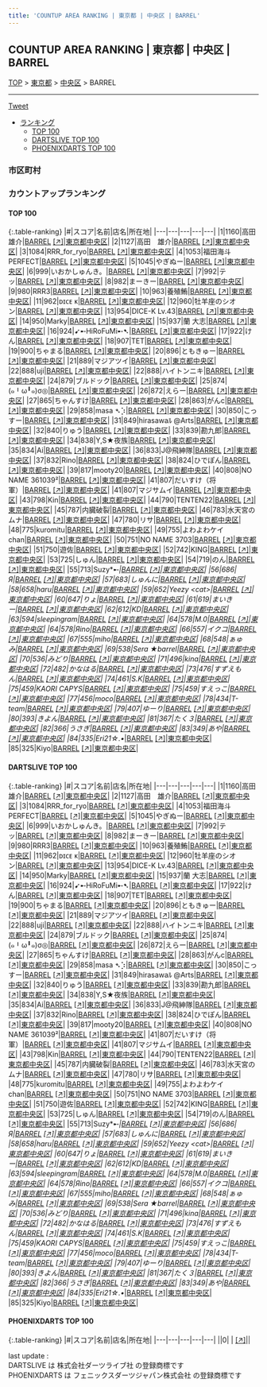 ```yaml
---
title: 'COUNTUP AREA RANKING | 東京都 | 中央区 | BARREL'
---
```

## COUNTUP AREA RANKING | 東京都 | 中央区 | BARREL

[TOP](/darts/rank/) > [東京都](/darts/rank/東京都/) > [中央区](/darts/rank/東京都/中央区/) > BARREL

___

<a href="https://twitter.com/share?ref_src=twsrc%5Etfw" data-text="COUNTUP AREA RANKING | 東京都中央区BARREL" class="twitter-share-button" data-hashtags="DARTSLIVE,PHOENIXDARTS,darts,ダーツ" data-show-count="false">Tweet</a>

* [ランキング](#カウントアップランキング)
    * [TOP 100](#top-100)
    * [DARTSLIVE TOP 100](#dartslive-top-100)
    * [PHOENIXDARTS TOP 100](#phoenixdarts-top-100)

### 市区町村

<ul>

</ul>

### カウントアップランキング

#### TOP 100



{:.table-ranking}
|#|スコア|名前|店名|所在地|
|---|---|---|---|---|
|1|1160|<span class="rank-name-dl">高田 雄介</span>|<a href="/darts/rank/shops/43c4348ed95f84d40d9b047a20a7ba1e.html">BARREL</a> <a href="https://search.dartslive.com/jp/shop/43c4348ed95f84d40d9b047a20a7ba1e">[↗]</a>|<a href="/darts/rank/東京都/中央区">東京都中央区</a>|
|2|1127|<span class="rank-name-dl">高田　雄介</span>|<a href="/darts/rank/shops/43c4348ed95f84d40d9b047a20a7ba1e.html">BARREL</a> <a href="https://search.dartslive.com/jp/shop/43c4348ed95f84d40d9b047a20a7ba1e">[↗]</a>|<a href="/darts/rank/東京都/中央区">東京都中央区</a>|
|3|1084|<span class="rank-name-dl">RRR_for_ryo</span>|<a href="/darts/rank/shops/43c4348ed95f84d40d9b047a20a7ba1e.html">BARREL</a> <a href="https://search.dartslive.com/jp/shop/43c4348ed95f84d40d9b047a20a7ba1e">[↗]</a>|<a href="/darts/rank/東京都/中央区">東京都中央区</a>|
|4|1053|<span class="rank-name-dl">福田海斗PERFECT</span>|<a href="/darts/rank/shops/43c4348ed95f84d40d9b047a20a7ba1e.html">BARREL</a> <a href="https://search.dartslive.com/jp/shop/43c4348ed95f84d40d9b047a20a7ba1e">[↗]</a>|<a href="/darts/rank/東京都/中央区">東京都中央区</a>|
|5|1045|<span class="rank-name-dl">やぎぬー</span>|<a href="/darts/rank/shops/43c4348ed95f84d40d9b047a20a7ba1e.html">BARREL</a> <a href="https://search.dartslive.com/jp/shop/43c4348ed95f84d40d9b047a20a7ba1e">[↗]</a>|<a href="/darts/rank/東京都/中央区">東京都中央区</a>|
|6|999|<span class="rank-name-dl">いおかしゅんき。</span>|<a href="/darts/rank/shops/43c4348ed95f84d40d9b047a20a7ba1e.html">BARREL</a> <a href="https://search.dartslive.com/jp/shop/43c4348ed95f84d40d9b047a20a7ba1e">[↗]</a>|<a href="/darts/rank/東京都/中央区">東京都中央区</a>|
|7|992|<span class="rank-name-dl">テッ</span>|<a href="/darts/rank/shops/43c4348ed95f84d40d9b047a20a7ba1e.html">BARREL</a> <a href="https://search.dartslive.com/jp/shop/43c4348ed95f84d40d9b047a20a7ba1e">[↗]</a>|<a href="/darts/rank/東京都/中央区">東京都中央区</a>|
|8|982|<span class="rank-name-dl">まーきー</span>|<a href="/darts/rank/shops/43c4348ed95f84d40d9b047a20a7ba1e.html">BARREL</a> <a href="https://search.dartslive.com/jp/shop/43c4348ed95f84d40d9b047a20a7ba1e">[↗]</a>|<a href="/darts/rank/東京都/中央区">東京都中央区</a>|
|9|980|<span class="rank-name-dl">RRR3</span>|<a href="/darts/rank/shops/43c4348ed95f84d40d9b047a20a7ba1e.html">BARREL</a> <a href="https://search.dartslive.com/jp/shop/43c4348ed95f84d40d9b047a20a7ba1e">[↗]</a>|<a href="/darts/rank/東京都/中央区">東京都中央区</a>|
|10|963|<span class="rank-name-dl">養殖鮪</span>|<a href="/darts/rank/shops/43c4348ed95f84d40d9b047a20a7ba1e.html">BARREL</a> <a href="https://search.dartslive.com/jp/shop/43c4348ed95f84d40d9b047a20a7ba1e">[↗]</a>|<a href="/darts/rank/東京都/中央区">東京都中央区</a>|
|11|962|<span class="rank-name-dl">ᴅɪᴄᴇ ᴋ</span>|<a href="/darts/rank/shops/43c4348ed95f84d40d9b047a20a7ba1e.html">BARREL</a> <a href="https://search.dartslive.com/jp/shop/43c4348ed95f84d40d9b047a20a7ba1e">[↗]</a>|<a href="/darts/rank/東京都/中央区">東京都中央区</a>|
|12|960|<span class="rank-name-dl">牡羊座のシオン</span>|<a href="/darts/rank/shops/43c4348ed95f84d40d9b047a20a7ba1e.html">BARREL</a> <a href="https://search.dartslive.com/jp/shop/43c4348ed95f84d40d9b047a20a7ba1e">[↗]</a>|<a href="/darts/rank/東京都/中央区">東京都中央区</a>|
|13|954|<span class="rank-name-dl">DICE-K Lv.43</span>|<a href="/darts/rank/shops/43c4348ed95f84d40d9b047a20a7ba1e.html">BARREL</a> <a href="https://search.dartslive.com/jp/shop/43c4348ed95f84d40d9b047a20a7ba1e">[↗]</a>|<a href="/darts/rank/東京都/中央区">東京都中央区</a>|
|14|950|<span class="rank-name-dl">Marky</span>|<a href="/darts/rank/shops/43c4348ed95f84d40d9b047a20a7ba1e.html">BARREL</a> <a href="https://search.dartslive.com/jp/shop/43c4348ed95f84d40d9b047a20a7ba1e">[↗]</a>|<a href="/darts/rank/東京都/中央区">東京都中央区</a>|
|15|937|<span class="rank-name-dl">蘭 大志</span>|<a href="/darts/rank/shops/43c4348ed95f84d40d9b047a20a7ba1e.html">BARREL</a> <a href="https://search.dartslive.com/jp/shop/43c4348ed95f84d40d9b047a20a7ba1e">[↗]</a>|<a href="/darts/rank/東京都/中央区">東京都中央区</a>|
|16|924|<span class="rank-name-dl">➹➸HiRoFuMi➸➷</span>|<a href="/darts/rank/shops/43c4348ed95f84d40d9b047a20a7ba1e.html">BARREL</a> <a href="https://search.dartslive.com/jp/shop/43c4348ed95f84d40d9b047a20a7ba1e">[↗]</a>|<a href="/darts/rank/東京都/中央区">東京都中央区</a>|
|17|922|<span class="rank-name-dl">けん</span>|<a href="/darts/rank/shops/43c4348ed95f84d40d9b047a20a7ba1e.html">BARREL</a> <a href="https://search.dartslive.com/jp/shop/43c4348ed95f84d40d9b047a20a7ba1e">[↗]</a>|<a href="/darts/rank/東京都/中央区">東京都中央区</a>|
|18|907|<span class="rank-name-dl">TET</span>|<a href="/darts/rank/shops/43c4348ed95f84d40d9b047a20a7ba1e.html">BARREL</a> <a href="https://search.dartslive.com/jp/shop/43c4348ed95f84d40d9b047a20a7ba1e">[↗]</a>|<a href="/darts/rank/東京都/中央区">東京都中央区</a>|
|19|900|<span class="rank-name-dl">ちゃまる</span>|<a href="/darts/rank/shops/43c4348ed95f84d40d9b047a20a7ba1e.html">BARREL</a> <a href="https://search.dartslive.com/jp/shop/43c4348ed95f84d40d9b047a20a7ba1e">[↗]</a>|<a href="/darts/rank/東京都/中央区">東京都中央区</a>|
|20|896|<span class="rank-name-dl">ともきゅー</span>|<a href="/darts/rank/shops/43c4348ed95f84d40d9b047a20a7ba1e.html">BARREL</a> <a href="https://search.dartslive.com/jp/shop/43c4348ed95f84d40d9b047a20a7ba1e">[↗]</a>|<a href="/darts/rank/東京都/中央区">東京都中央区</a>|
|21|889|<span class="rank-name-dl">マジアツイ</span>|<a href="/darts/rank/shops/43c4348ed95f84d40d9b047a20a7ba1e.html">BARREL</a> <a href="https://search.dartslive.com/jp/shop/43c4348ed95f84d40d9b047a20a7ba1e">[↗]</a>|<a href="/darts/rank/東京都/中央区">東京都中央区</a>|
|22|888|<span class="rank-name-dl">uji</span>|<a href="/darts/rank/shops/43c4348ed95f84d40d9b047a20a7ba1e.html">BARREL</a> <a href="https://search.dartslive.com/jp/shop/43c4348ed95f84d40d9b047a20a7ba1e">[↗]</a>|<a href="/darts/rank/東京都/中央区">東京都中央区</a>|
|22|888|<span class="rank-name-dl">ハイトンニキ</span>|<a href="/darts/rank/shops/43c4348ed95f84d40d9b047a20a7ba1e.html">BARREL</a> <a href="https://search.dartslive.com/jp/shop/43c4348ed95f84d40d9b047a20a7ba1e">[↗]</a>|<a href="/darts/rank/東京都/中央区">東京都中央区</a>|
|24|879|<span class="rank-name-dl">ブルドック</span>|<a href="/darts/rank/shops/43c4348ed95f84d40d9b047a20a7ba1e.html">BARREL</a> <a href="https://search.dartslive.com/jp/shop/43c4348ed95f84d40d9b047a20a7ba1e">[↗]</a>|<a href="/darts/rank/東京都/中央区">東京都中央区</a>|
|25|874|<span class="rank-name-dl">(๑╹ω╹๑)σ◎</span>|<a href="/darts/rank/shops/43c4348ed95f84d40d9b047a20a7ba1e.html">BARREL</a> <a href="https://search.dartslive.com/jp/shop/43c4348ed95f84d40d9b047a20a7ba1e">[↗]</a>|<a href="/darts/rank/東京都/中央区">東京都中央区</a>|
|26|872|<span class="rank-name-dl">えらー</span>|<a href="/darts/rank/shops/43c4348ed95f84d40d9b047a20a7ba1e.html">BARREL</a> <a href="https://search.dartslive.com/jp/shop/43c4348ed95f84d40d9b047a20a7ba1e">[↗]</a>|<a href="/darts/rank/東京都/中央区">東京都中央区</a>|
|27|865|<span class="rank-name-dl">ちゃんすけ</span>|<a href="/darts/rank/shops/43c4348ed95f84d40d9b047a20a7ba1e.html">BARREL</a> <a href="https://search.dartslive.com/jp/shop/43c4348ed95f84d40d9b047a20a7ba1e">[↗]</a>|<a href="/darts/rank/東京都/中央区">東京都中央区</a>|
|28|863|<span class="rank-name-dl">がんc</span>|<a href="/darts/rank/shops/43c4348ed95f84d40d9b047a20a7ba1e.html">BARREL</a> <a href="https://search.dartslive.com/jp/shop/43c4348ed95f84d40d9b047a20a7ba1e">[↗]</a>|<a href="/darts/rank/東京都/中央区">東京都中央区</a>|
|29|858|<span class="rank-name-dl">masa ➴⡱</span>|<a href="/darts/rank/shops/43c4348ed95f84d40d9b047a20a7ba1e.html">BARREL</a> <a href="https://search.dartslive.com/jp/shop/43c4348ed95f84d40d9b047a20a7ba1e">[↗]</a>|<a href="/darts/rank/東京都/中央区">東京都中央区</a>|
|30|850|<span class="rank-name-dl">こっすー</span>|<a href="/darts/rank/shops/43c4348ed95f84d40d9b047a20a7ba1e.html">BARREL</a> <a href="https://search.dartslive.com/jp/shop/43c4348ed95f84d40d9b047a20a7ba1e">[↗]</a>|<a href="/darts/rank/東京都/中央区">東京都中央区</a>|
|31|849|<span class="rank-name-dl">hirasawaﾙ @Arts</span>|<a href="/darts/rank/shops/43c4348ed95f84d40d9b047a20a7ba1e.html">BARREL</a> <a href="https://search.dartslive.com/jp/shop/43c4348ed95f84d40d9b047a20a7ba1e">[↗]</a>|<a href="/darts/rank/東京都/中央区">東京都中央区</a>|
|32|840|<span class="rank-name-dl">りゅう</span>|<a href="/darts/rank/shops/43c4348ed95f84d40d9b047a20a7ba1e.html">BARREL</a> <a href="https://search.dartslive.com/jp/shop/43c4348ed95f84d40d9b047a20a7ba1e">[↗]</a>|<a href="/darts/rank/東京都/中央区">東京都中央区</a>|
|33|839|<span class="rank-name-dl">勘九郎</span>|<a href="/darts/rank/shops/43c4348ed95f84d40d9b047a20a7ba1e.html">BARREL</a> <a href="https://search.dartslive.com/jp/shop/43c4348ed95f84d40d9b047a20a7ba1e">[↗]</a>|<a href="/darts/rank/東京都/中央区">東京都中央区</a>|
|34|838|<span class="rank-name-dl">Y,S★夜族</span>|<a href="/darts/rank/shops/43c4348ed95f84d40d9b047a20a7ba1e.html">BARREL</a> <a href="https://search.dartslive.com/jp/shop/43c4348ed95f84d40d9b047a20a7ba1e">[↗]</a>|<a href="/darts/rank/東京都/中央区">東京都中央区</a>|
|35|834|<span class="rank-name-dl">Ai</span>|<a href="/darts/rank/shops/43c4348ed95f84d40d9b047a20a7ba1e.html">BARREL</a> <a href="https://search.dartslive.com/jp/shop/43c4348ed95f84d40d9b047a20a7ba1e">[↗]</a>|<a href="/darts/rank/東京都/中央区">東京都中央区</a>|
|36|833|<span class="rank-name-dl">J@飛紳隊</span>|<a href="/darts/rank/shops/43c4348ed95f84d40d9b047a20a7ba1e.html">BARREL</a> <a href="https://search.dartslive.com/jp/shop/43c4348ed95f84d40d9b047a20a7ba1e">[↗]</a>|<a href="/darts/rank/東京都/中央区">東京都中央区</a>|
|37|832|<span class="rank-name-dl">Rino</span>|<a href="/darts/rank/shops/43c4348ed95f84d40d9b047a20a7ba1e.html">BARREL</a> <a href="https://search.dartslive.com/jp/shop/43c4348ed95f84d40d9b047a20a7ba1e">[↗]</a>|<a href="/darts/rank/東京都/中央区">東京都中央区</a>|
|38|824|<span class="rank-name-dl">ひでぽん</span>|<a href="/darts/rank/shops/43c4348ed95f84d40d9b047a20a7ba1e.html">BARREL</a> <a href="https://search.dartslive.com/jp/shop/43c4348ed95f84d40d9b047a20a7ba1e">[↗]</a>|<a href="/darts/rank/東京都/中央区">東京都中央区</a>|
|39|817|<span class="rank-name-dl">mooty20</span>|<a href="/darts/rank/shops/43c4348ed95f84d40d9b047a20a7ba1e.html">BARREL</a> <a href="https://search.dartslive.com/jp/shop/43c4348ed95f84d40d9b047a20a7ba1e">[↗]</a>|<a href="/darts/rank/東京都/中央区">東京都中央区</a>|
|40|808|<span class="rank-name-dl">NO NAME 361039²</span>|<a href="/darts/rank/shops/43c4348ed95f84d40d9b047a20a7ba1e.html">BARREL</a> <a href="https://search.dartslive.com/jp/shop/43c4348ed95f84d40d9b047a20a7ba1e">[↗]</a>|<a href="/darts/rank/東京都/中央区">東京都中央区</a>|
|41|807|<span class="rank-name-dl">だいすけ（将軍）</span>|<a href="/darts/rank/shops/43c4348ed95f84d40d9b047a20a7ba1e.html">BARREL</a> <a href="https://search.dartslive.com/jp/shop/43c4348ed95f84d40d9b047a20a7ba1e">[↗]</a>|<a href="/darts/rank/東京都/中央区">東京都中央区</a>|
|41|807|<span class="rank-name-dl">マジサムイ</span>|<a href="/darts/rank/shops/43c4348ed95f84d40d9b047a20a7ba1e.html">BARREL</a> <a href="https://search.dartslive.com/jp/shop/43c4348ed95f84d40d9b047a20a7ba1e">[↗]</a>|<a href="/darts/rank/東京都/中央区">東京都中央区</a>|
|43|798|<span class="rank-name-dl">Kin</span>|<a href="/darts/rank/shops/43c4348ed95f84d40d9b047a20a7ba1e.html">BARREL</a> <a href="https://search.dartslive.com/jp/shop/43c4348ed95f84d40d9b047a20a7ba1e">[↗]</a>|<a href="/darts/rank/東京都/中央区">東京都中央区</a>|
|44|790|<span class="rank-name-dl">TENTEN22</span>|<a href="/darts/rank/shops/43c4348ed95f84d40d9b047a20a7ba1e.html">BARREL</a> <a href="https://search.dartslive.com/jp/shop/43c4348ed95f84d40d9b047a20a7ba1e">[↗]</a>|<a href="/darts/rank/東京都/中央区">東京都中央区</a>|
|45|787|<span class="rank-name-dl">内臓破裂</span>|<a href="/darts/rank/shops/43c4348ed95f84d40d9b047a20a7ba1e.html">BARREL</a> <a href="https://search.dartslive.com/jp/shop/43c4348ed95f84d40d9b047a20a7ba1e">[↗]</a>|<a href="/darts/rank/東京都/中央区">東京都中央区</a>|
|46|783|<span class="rank-name-dl">水天宮のムナ</span>|<a href="/darts/rank/shops/43c4348ed95f84d40d9b047a20a7ba1e.html">BARREL</a> <a href="https://search.dartslive.com/jp/shop/43c4348ed95f84d40d9b047a20a7ba1e">[↗]</a>|<a href="/darts/rank/東京都/中央区">東京都中央区</a>|
|47|780|<span class="rank-name-dl">リサ</span>|<a href="/darts/rank/shops/43c4348ed95f84d40d9b047a20a7ba1e.html">BARREL</a> <a href="https://search.dartslive.com/jp/shop/43c4348ed95f84d40d9b047a20a7ba1e">[↗]</a>|<a href="/darts/rank/東京都/中央区">東京都中央区</a>|
|48|775|<span class="rank-name-dl">kuromitu</span>|<a href="/darts/rank/shops/43c4348ed95f84d40d9b047a20a7ba1e.html">BARREL</a> <a href="https://search.dartslive.com/jp/shop/43c4348ed95f84d40d9b047a20a7ba1e">[↗]</a>|<a href="/darts/rank/東京都/中央区">東京都中央区</a>|
|49|755|<span class="rank-name-dl">よわよわケイchan</span>|<a href="/darts/rank/shops/43c4348ed95f84d40d9b047a20a7ba1e.html">BARREL</a> <a href="https://search.dartslive.com/jp/shop/43c4348ed95f84d40d9b047a20a7ba1e">[↗]</a>|<a href="/darts/rank/東京都/中央区">東京都中央区</a>|
|50|751|<span class="rank-name-dl">NO NAME 3703</span>|<a href="/darts/rank/shops/43c4348ed95f84d40d9b047a20a7ba1e.html">BARREL</a> <a href="https://search.dartslive.com/jp/shop/43c4348ed95f84d40d9b047a20a7ba1e">[↗]</a>|<a href="/darts/rank/東京都/中央区">東京都中央区</a>|
|51|750|<span class="rank-name-dl">遊佐</span>|<a href="/darts/rank/shops/43c4348ed95f84d40d9b047a20a7ba1e.html">BARREL</a> <a href="https://search.dartslive.com/jp/shop/43c4348ed95f84d40d9b047a20a7ba1e">[↗]</a>|<a href="/darts/rank/東京都/中央区">東京都中央区</a>|
|52|742|<span class="rank-name-dl">KING</span>|<a href="/darts/rank/shops/43c4348ed95f84d40d9b047a20a7ba1e.html">BARREL</a> <a href="https://search.dartslive.com/jp/shop/43c4348ed95f84d40d9b047a20a7ba1e">[↗]</a>|<a href="/darts/rank/東京都/中央区">東京都中央区</a>|
|53|725|<span class="rank-name-dl">しゅん</span>|<a href="/darts/rank/shops/43c4348ed95f84d40d9b047a20a7ba1e.html">BARREL</a> <a href="https://search.dartslive.com/jp/shop/43c4348ed95f84d40d9b047a20a7ba1e">[↗]</a>|<a href="/darts/rank/東京都/中央区">東京都中央区</a>|
|54|719|<span class="rank-name-dl">のん</span>|<a href="/darts/rank/shops/43c4348ed95f84d40d9b047a20a7ba1e.html">BARREL</a> <a href="https://search.dartslive.com/jp/shop/43c4348ed95f84d40d9b047a20a7ba1e">[↗]</a>|<a href="/darts/rank/東京都/中央区">東京都中央区</a>|
|55|713|<span class="rank-name-dl">Suzy*➸*</span>|<a href="/darts/rank/shops/43c4348ed95f84d40d9b047a20a7ba1e.html">BARREL</a> <a href="https://search.dartslive.com/jp/shop/43c4348ed95f84d40d9b047a20a7ba1e">[↗]</a>|<a href="/darts/rank/東京都/中央区">東京都中央区</a>|
|56|686|<span class="rank-name-dl">Я</span>|<a href="/darts/rank/shops/43c4348ed95f84d40d9b047a20a7ba1e.html">BARREL</a> <a href="https://search.dartslive.com/jp/shop/43c4348ed95f84d40d9b047a20a7ba1e">[↗]</a>|<a href="/darts/rank/東京都/中央区">東京都中央区</a>|
|57|683|<span class="rank-name-dl">しゅんに</span>|<a href="/darts/rank/shops/43c4348ed95f84d40d9b047a20a7ba1e.html">BARREL</a> <a href="https://search.dartslive.com/jp/shop/43c4348ed95f84d40d9b047a20a7ba1e">[↗]</a>|<a href="/darts/rank/東京都/中央区">東京都中央区</a>|
|58|658|<span class="rank-name-dl">haru</span>|<a href="/darts/rank/shops/43c4348ed95f84d40d9b047a20a7ba1e.html">BARREL</a> <a href="https://search.dartslive.com/jp/shop/43c4348ed95f84d40d9b047a20a7ba1e">[↗]</a>|<a href="/darts/rank/東京都/中央区">東京都中央区</a>|
|59|652|<span class="rank-name-dl">Yeezy &lt;cat&gt;</span>|<a href="/darts/rank/shops/43c4348ed95f84d40d9b047a20a7ba1e.html">BARREL</a> <a href="https://search.dartslive.com/jp/shop/43c4348ed95f84d40d9b047a20a7ba1e">[↗]</a>|<a href="/darts/rank/東京都/中央区">東京都中央区</a>|
|60|647|<span class="rank-name-dl">りょ</span>|<a href="/darts/rank/shops/43c4348ed95f84d40d9b047a20a7ba1e.html">BARREL</a> <a href="https://search.dartslive.com/jp/shop/43c4348ed95f84d40d9b047a20a7ba1e">[↗]</a>|<a href="/darts/rank/東京都/中央区">東京都中央区</a>|
|61|619|<span class="rank-name-dl">まいきー</span>|<a href="/darts/rank/shops/43c4348ed95f84d40d9b047a20a7ba1e.html">BARREL</a> <a href="https://search.dartslive.com/jp/shop/43c4348ed95f84d40d9b047a20a7ba1e">[↗]</a>|<a href="/darts/rank/東京都/中央区">東京都中央区</a>|
|62|612|<span class="rank-name-dl">KD</span>|<a href="/darts/rank/shops/43c4348ed95f84d40d9b047a20a7ba1e.html">BARREL</a> <a href="https://search.dartslive.com/jp/shop/43c4348ed95f84d40d9b047a20a7ba1e">[↗]</a>|<a href="/darts/rank/東京都/中央区">東京都中央区</a>|
|63|594|<span class="rank-name-dl">sleepingram</span>|<a href="/darts/rank/shops/43c4348ed95f84d40d9b047a20a7ba1e.html">BARREL</a> <a href="https://search.dartslive.com/jp/shop/43c4348ed95f84d40d9b047a20a7ba1e">[↗]</a>|<a href="/darts/rank/東京都/中央区">東京都中央区</a>|
|64|578|<span class="rank-name-dl">M.0</span>|<a href="/darts/rank/shops/43c4348ed95f84d40d9b047a20a7ba1e.html">BARREL</a> <a href="https://search.dartslive.com/jp/shop/43c4348ed95f84d40d9b047a20a7ba1e">[↗]</a>|<a href="/darts/rank/東京都/中央区">東京都中央区</a>|
|64|578|<span class="rank-name-dl">Яino</span>|<a href="/darts/rank/shops/43c4348ed95f84d40d9b047a20a7ba1e.html">BARREL</a> <a href="https://search.dartslive.com/jp/shop/43c4348ed95f84d40d9b047a20a7ba1e">[↗]</a>|<a href="/darts/rank/東京都/中央区">東京都中央区</a>|
|66|557|<span class="rank-name-dl">イクコ</span>|<a href="/darts/rank/shops/43c4348ed95f84d40d9b047a20a7ba1e.html">BARREL</a> <a href="https://search.dartslive.com/jp/shop/43c4348ed95f84d40d9b047a20a7ba1e">[↗]</a>|<a href="/darts/rank/東京都/中央区">東京都中央区</a>|
|67|555|<span class="rank-name-dl">miho</span>|<a href="/darts/rank/shops/43c4348ed95f84d40d9b047a20a7ba1e.html">BARREL</a> <a href="https://search.dartslive.com/jp/shop/43c4348ed95f84d40d9b047a20a7ba1e">[↗]</a>|<a href="/darts/rank/東京都/中央区">東京都中央区</a>|
|68|548|<span class="rank-name-dl">ぁゅみ</span>|<a href="/darts/rank/shops/43c4348ed95f84d40d9b047a20a7ba1e.html">BARREL</a> <a href="https://search.dartslive.com/jp/shop/43c4348ed95f84d40d9b047a20a7ba1e">[↗]</a>|<a href="/darts/rank/東京都/中央区">東京都中央区</a>|
|69|538|<span class="rank-name-dl">Sera ★barrel</span>|<a href="/darts/rank/shops/43c4348ed95f84d40d9b047a20a7ba1e.html">BARREL</a> <a href="https://search.dartslive.com/jp/shop/43c4348ed95f84d40d9b047a20a7ba1e">[↗]</a>|<a href="/darts/rank/東京都/中央区">東京都中央区</a>|
|70|536|<span class="rank-name-dl">みどり</span>|<a href="/darts/rank/shops/43c4348ed95f84d40d9b047a20a7ba1e.html">BARREL</a> <a href="https://search.dartslive.com/jp/shop/43c4348ed95f84d40d9b047a20a7ba1e">[↗]</a>|<a href="/darts/rank/東京都/中央区">東京都中央区</a>|
|71|496|<span class="rank-name-dl">kina</span>|<a href="/darts/rank/shops/43c4348ed95f84d40d9b047a20a7ba1e.html">BARREL</a> <a href="https://search.dartslive.com/jp/shop/43c4348ed95f84d40d9b047a20a7ba1e">[↗]</a>|<a href="/darts/rank/東京都/中央区">東京都中央区</a>|
|72|482|<span class="rank-name-dl">かなはる</span>|<a href="/darts/rank/shops/43c4348ed95f84d40d9b047a20a7ba1e.html">BARREL</a> <a href="https://search.dartslive.com/jp/shop/43c4348ed95f84d40d9b047a20a7ba1e">[↗]</a>|<a href="/darts/rank/東京都/中央区">東京都中央区</a>|
|73|476|<span class="rank-name-dl">すずえもん</span>|<a href="/darts/rank/shops/43c4348ed95f84d40d9b047a20a7ba1e.html">BARREL</a> <a href="https://search.dartslive.com/jp/shop/43c4348ed95f84d40d9b047a20a7ba1e">[↗]</a>|<a href="/darts/rank/東京都/中央区">東京都中央区</a>|
|74|461|<span class="rank-name-dl">S.K</span>|<a href="/darts/rank/shops/43c4348ed95f84d40d9b047a20a7ba1e.html">BARREL</a> <a href="https://search.dartslive.com/jp/shop/43c4348ed95f84d40d9b047a20a7ba1e">[↗]</a>|<a href="/darts/rank/東京都/中央区">東京都中央区</a>|
|75|459|<span class="rank-name-dl">KAORI CAPYS</span>|<a href="/darts/rank/shops/43c4348ed95f84d40d9b047a20a7ba1e.html">BARREL</a> <a href="https://search.dartslive.com/jp/shop/43c4348ed95f84d40d9b047a20a7ba1e">[↗]</a>|<a href="/darts/rank/東京都/中央区">東京都中央区</a>|
|75|459|<span class="rank-name-dl">すえっこ</span>|<a href="/darts/rank/shops/43c4348ed95f84d40d9b047a20a7ba1e.html">BARREL</a> <a href="https://search.dartslive.com/jp/shop/43c4348ed95f84d40d9b047a20a7ba1e">[↗]</a>|<a href="/darts/rank/東京都/中央区">東京都中央区</a>|
|77|456|<span class="rank-name-dl">moco</span>|<a href="/darts/rank/shops/43c4348ed95f84d40d9b047a20a7ba1e.html">BARREL</a> <a href="https://search.dartslive.com/jp/shop/43c4348ed95f84d40d9b047a20a7ba1e">[↗]</a>|<a href="/darts/rank/東京都/中央区">東京都中央区</a>|
|78|434|<span class="rank-name-dl">T-team</span>|<a href="/darts/rank/shops/43c4348ed95f84d40d9b047a20a7ba1e.html">BARREL</a> <a href="https://search.dartslive.com/jp/shop/43c4348ed95f84d40d9b047a20a7ba1e">[↗]</a>|<a href="/darts/rank/東京都/中央区">東京都中央区</a>|
|79|407|<span class="rank-name-dl">ゆーり</span>|<a href="/darts/rank/shops/43c4348ed95f84d40d9b047a20a7ba1e.html">BARREL</a> <a href="https://search.dartslive.com/jp/shop/43c4348ed95f84d40d9b047a20a7ba1e">[↗]</a>|<a href="/darts/rank/東京都/中央区">東京都中央区</a>|
|80|393|<span class="rank-name-dl">きよん</span>|<a href="/darts/rank/shops/43c4348ed95f84d40d9b047a20a7ba1e.html">BARREL</a> <a href="https://search.dartslive.com/jp/shop/43c4348ed95f84d40d9b047a20a7ba1e">[↗]</a>|<a href="/darts/rank/東京都/中央区">東京都中央区</a>|
|81|367|<span class="rank-name-dl">たく３</span>|<a href="/darts/rank/shops/43c4348ed95f84d40d9b047a20a7ba1e.html">BARREL</a> <a href="https://search.dartslive.com/jp/shop/43c4348ed95f84d40d9b047a20a7ba1e">[↗]</a>|<a href="/darts/rank/東京都/中央区">東京都中央区</a>|
|82|366|<span class="rank-name-dl">うさぎ</span>|<a href="/darts/rank/shops/43c4348ed95f84d40d9b047a20a7ba1e.html">BARREL</a> <a href="https://search.dartslive.com/jp/shop/43c4348ed95f84d40d9b047a20a7ba1e">[↗]</a>|<a href="/darts/rank/東京都/中央区">東京都中央区</a>|
|83|349|<span class="rank-name-dl">あや</span>|<a href="/darts/rank/shops/43c4348ed95f84d40d9b047a20a7ba1e.html">BARREL</a> <a href="https://search.dartslive.com/jp/shop/43c4348ed95f84d40d9b047a20a7ba1e">[↗]</a>|<a href="/darts/rank/東京都/中央区">東京都中央区</a>|
|84|335|<span class="rank-name-dl">Eri21☆.•*</span>|<a href="/darts/rank/shops/43c4348ed95f84d40d9b047a20a7ba1e.html">BARREL</a> <a href="https://search.dartslive.com/jp/shop/43c4348ed95f84d40d9b047a20a7ba1e">[↗]</a>|<a href="/darts/rank/東京都/中央区">東京都中央区</a>|
|85|325|<span class="rank-name-dl">Kiyo</span>|<a href="/darts/rank/shops/43c4348ed95f84d40d9b047a20a7ba1e.html">BARREL</a> <a href="https://search.dartslive.com/jp/shop/43c4348ed95f84d40d9b047a20a7ba1e">[↗]</a>|<a href="/darts/rank/東京都/中央区">東京都中央区</a>|


#### DARTSLIVE TOP 100



{:.table-ranking}
|#|スコア|名前|店名|所在地|
|---|---|---|---|---|
|1|1160|<span class="rank-name-dl">高田 雄介</span>|<a href="/darts/rank/shops/43c4348ed95f84d40d9b047a20a7ba1e.html">BARREL</a> <a href="https://search.dartslive.com/jp/shop/43c4348ed95f84d40d9b047a20a7ba1e">[↗]</a>|<a href="/darts/rank/東京都/中央区">東京都中央区</a>|
|2|1127|<span class="rank-name-dl">高田　雄介</span>|<a href="/darts/rank/shops/43c4348ed95f84d40d9b047a20a7ba1e.html">BARREL</a> <a href="https://search.dartslive.com/jp/shop/43c4348ed95f84d40d9b047a20a7ba1e">[↗]</a>|<a href="/darts/rank/東京都/中央区">東京都中央区</a>|
|3|1084|<span class="rank-name-dl">RRR_for_ryo</span>|<a href="/darts/rank/shops/43c4348ed95f84d40d9b047a20a7ba1e.html">BARREL</a> <a href="https://search.dartslive.com/jp/shop/43c4348ed95f84d40d9b047a20a7ba1e">[↗]</a>|<a href="/darts/rank/東京都/中央区">東京都中央区</a>|
|4|1053|<span class="rank-name-dl">福田海斗PERFECT</span>|<a href="/darts/rank/shops/43c4348ed95f84d40d9b047a20a7ba1e.html">BARREL</a> <a href="https://search.dartslive.com/jp/shop/43c4348ed95f84d40d9b047a20a7ba1e">[↗]</a>|<a href="/darts/rank/東京都/中央区">東京都中央区</a>|
|5|1045|<span class="rank-name-dl">やぎぬー</span>|<a href="/darts/rank/shops/43c4348ed95f84d40d9b047a20a7ba1e.html">BARREL</a> <a href="https://search.dartslive.com/jp/shop/43c4348ed95f84d40d9b047a20a7ba1e">[↗]</a>|<a href="/darts/rank/東京都/中央区">東京都中央区</a>|
|6|999|<span class="rank-name-dl">いおかしゅんき。</span>|<a href="/darts/rank/shops/43c4348ed95f84d40d9b047a20a7ba1e.html">BARREL</a> <a href="https://search.dartslive.com/jp/shop/43c4348ed95f84d40d9b047a20a7ba1e">[↗]</a>|<a href="/darts/rank/東京都/中央区">東京都中央区</a>|
|7|992|<span class="rank-name-dl">テッ</span>|<a href="/darts/rank/shops/43c4348ed95f84d40d9b047a20a7ba1e.html">BARREL</a> <a href="https://search.dartslive.com/jp/shop/43c4348ed95f84d40d9b047a20a7ba1e">[↗]</a>|<a href="/darts/rank/東京都/中央区">東京都中央区</a>|
|8|982|<span class="rank-name-dl">まーきー</span>|<a href="/darts/rank/shops/43c4348ed95f84d40d9b047a20a7ba1e.html">BARREL</a> <a href="https://search.dartslive.com/jp/shop/43c4348ed95f84d40d9b047a20a7ba1e">[↗]</a>|<a href="/darts/rank/東京都/中央区">東京都中央区</a>|
|9|980|<span class="rank-name-dl">RRR3</span>|<a href="/darts/rank/shops/43c4348ed95f84d40d9b047a20a7ba1e.html">BARREL</a> <a href="https://search.dartslive.com/jp/shop/43c4348ed95f84d40d9b047a20a7ba1e">[↗]</a>|<a href="/darts/rank/東京都/中央区">東京都中央区</a>|
|10|963|<span class="rank-name-dl">養殖鮪</span>|<a href="/darts/rank/shops/43c4348ed95f84d40d9b047a20a7ba1e.html">BARREL</a> <a href="https://search.dartslive.com/jp/shop/43c4348ed95f84d40d9b047a20a7ba1e">[↗]</a>|<a href="/darts/rank/東京都/中央区">東京都中央区</a>|
|11|962|<span class="rank-name-dl">ᴅɪᴄᴇ ᴋ</span>|<a href="/darts/rank/shops/43c4348ed95f84d40d9b047a20a7ba1e.html">BARREL</a> <a href="https://search.dartslive.com/jp/shop/43c4348ed95f84d40d9b047a20a7ba1e">[↗]</a>|<a href="/darts/rank/東京都/中央区">東京都中央区</a>|
|12|960|<span class="rank-name-dl">牡羊座のシオン</span>|<a href="/darts/rank/shops/43c4348ed95f84d40d9b047a20a7ba1e.html">BARREL</a> <a href="https://search.dartslive.com/jp/shop/43c4348ed95f84d40d9b047a20a7ba1e">[↗]</a>|<a href="/darts/rank/東京都/中央区">東京都中央区</a>|
|13|954|<span class="rank-name-dl">DICE-K Lv.43</span>|<a href="/darts/rank/shops/43c4348ed95f84d40d9b047a20a7ba1e.html">BARREL</a> <a href="https://search.dartslive.com/jp/shop/43c4348ed95f84d40d9b047a20a7ba1e">[↗]</a>|<a href="/darts/rank/東京都/中央区">東京都中央区</a>|
|14|950|<span class="rank-name-dl">Marky</span>|<a href="/darts/rank/shops/43c4348ed95f84d40d9b047a20a7ba1e.html">BARREL</a> <a href="https://search.dartslive.com/jp/shop/43c4348ed95f84d40d9b047a20a7ba1e">[↗]</a>|<a href="/darts/rank/東京都/中央区">東京都中央区</a>|
|15|937|<span class="rank-name-dl">蘭 大志</span>|<a href="/darts/rank/shops/43c4348ed95f84d40d9b047a20a7ba1e.html">BARREL</a> <a href="https://search.dartslive.com/jp/shop/43c4348ed95f84d40d9b047a20a7ba1e">[↗]</a>|<a href="/darts/rank/東京都/中央区">東京都中央区</a>|
|16|924|<span class="rank-name-dl">➹➸HiRoFuMi➸➷</span>|<a href="/darts/rank/shops/43c4348ed95f84d40d9b047a20a7ba1e.html">BARREL</a> <a href="https://search.dartslive.com/jp/shop/43c4348ed95f84d40d9b047a20a7ba1e">[↗]</a>|<a href="/darts/rank/東京都/中央区">東京都中央区</a>|
|17|922|<span class="rank-name-dl">けん</span>|<a href="/darts/rank/shops/43c4348ed95f84d40d9b047a20a7ba1e.html">BARREL</a> <a href="https://search.dartslive.com/jp/shop/43c4348ed95f84d40d9b047a20a7ba1e">[↗]</a>|<a href="/darts/rank/東京都/中央区">東京都中央区</a>|
|18|907|<span class="rank-name-dl">TET</span>|<a href="/darts/rank/shops/43c4348ed95f84d40d9b047a20a7ba1e.html">BARREL</a> <a href="https://search.dartslive.com/jp/shop/43c4348ed95f84d40d9b047a20a7ba1e">[↗]</a>|<a href="/darts/rank/東京都/中央区">東京都中央区</a>|
|19|900|<span class="rank-name-dl">ちゃまる</span>|<a href="/darts/rank/shops/43c4348ed95f84d40d9b047a20a7ba1e.html">BARREL</a> <a href="https://search.dartslive.com/jp/shop/43c4348ed95f84d40d9b047a20a7ba1e">[↗]</a>|<a href="/darts/rank/東京都/中央区">東京都中央区</a>|
|20|896|<span class="rank-name-dl">ともきゅー</span>|<a href="/darts/rank/shops/43c4348ed95f84d40d9b047a20a7ba1e.html">BARREL</a> <a href="https://search.dartslive.com/jp/shop/43c4348ed95f84d40d9b047a20a7ba1e">[↗]</a>|<a href="/darts/rank/東京都/中央区">東京都中央区</a>|
|21|889|<span class="rank-name-dl">マジアツイ</span>|<a href="/darts/rank/shops/43c4348ed95f84d40d9b047a20a7ba1e.html">BARREL</a> <a href="https://search.dartslive.com/jp/shop/43c4348ed95f84d40d9b047a20a7ba1e">[↗]</a>|<a href="/darts/rank/東京都/中央区">東京都中央区</a>|
|22|888|<span class="rank-name-dl">uji</span>|<a href="/darts/rank/shops/43c4348ed95f84d40d9b047a20a7ba1e.html">BARREL</a> <a href="https://search.dartslive.com/jp/shop/43c4348ed95f84d40d9b047a20a7ba1e">[↗]</a>|<a href="/darts/rank/東京都/中央区">東京都中央区</a>|
|22|888|<span class="rank-name-dl">ハイトンニキ</span>|<a href="/darts/rank/shops/43c4348ed95f84d40d9b047a20a7ba1e.html">BARREL</a> <a href="https://search.dartslive.com/jp/shop/43c4348ed95f84d40d9b047a20a7ba1e">[↗]</a>|<a href="/darts/rank/東京都/中央区">東京都中央区</a>|
|24|879|<span class="rank-name-dl">ブルドック</span>|<a href="/darts/rank/shops/43c4348ed95f84d40d9b047a20a7ba1e.html">BARREL</a> <a href="https://search.dartslive.com/jp/shop/43c4348ed95f84d40d9b047a20a7ba1e">[↗]</a>|<a href="/darts/rank/東京都/中央区">東京都中央区</a>|
|25|874|<span class="rank-name-dl">(๑╹ω╹๑)σ◎</span>|<a href="/darts/rank/shops/43c4348ed95f84d40d9b047a20a7ba1e.html">BARREL</a> <a href="https://search.dartslive.com/jp/shop/43c4348ed95f84d40d9b047a20a7ba1e">[↗]</a>|<a href="/darts/rank/東京都/中央区">東京都中央区</a>|
|26|872|<span class="rank-name-dl">えらー</span>|<a href="/darts/rank/shops/43c4348ed95f84d40d9b047a20a7ba1e.html">BARREL</a> <a href="https://search.dartslive.com/jp/shop/43c4348ed95f84d40d9b047a20a7ba1e">[↗]</a>|<a href="/darts/rank/東京都/中央区">東京都中央区</a>|
|27|865|<span class="rank-name-dl">ちゃんすけ</span>|<a href="/darts/rank/shops/43c4348ed95f84d40d9b047a20a7ba1e.html">BARREL</a> <a href="https://search.dartslive.com/jp/shop/43c4348ed95f84d40d9b047a20a7ba1e">[↗]</a>|<a href="/darts/rank/東京都/中央区">東京都中央区</a>|
|28|863|<span class="rank-name-dl">がんc</span>|<a href="/darts/rank/shops/43c4348ed95f84d40d9b047a20a7ba1e.html">BARREL</a> <a href="https://search.dartslive.com/jp/shop/43c4348ed95f84d40d9b047a20a7ba1e">[↗]</a>|<a href="/darts/rank/東京都/中央区">東京都中央区</a>|
|29|858|<span class="rank-name-dl">masa ➴⡱</span>|<a href="/darts/rank/shops/43c4348ed95f84d40d9b047a20a7ba1e.html">BARREL</a> <a href="https://search.dartslive.com/jp/shop/43c4348ed95f84d40d9b047a20a7ba1e">[↗]</a>|<a href="/darts/rank/東京都/中央区">東京都中央区</a>|
|30|850|<span class="rank-name-dl">こっすー</span>|<a href="/darts/rank/shops/43c4348ed95f84d40d9b047a20a7ba1e.html">BARREL</a> <a href="https://search.dartslive.com/jp/shop/43c4348ed95f84d40d9b047a20a7ba1e">[↗]</a>|<a href="/darts/rank/東京都/中央区">東京都中央区</a>|
|31|849|<span class="rank-name-dl">hirasawaﾙ @Arts</span>|<a href="/darts/rank/shops/43c4348ed95f84d40d9b047a20a7ba1e.html">BARREL</a> <a href="https://search.dartslive.com/jp/shop/43c4348ed95f84d40d9b047a20a7ba1e">[↗]</a>|<a href="/darts/rank/東京都/中央区">東京都中央区</a>|
|32|840|<span class="rank-name-dl">りゅう</span>|<a href="/darts/rank/shops/43c4348ed95f84d40d9b047a20a7ba1e.html">BARREL</a> <a href="https://search.dartslive.com/jp/shop/43c4348ed95f84d40d9b047a20a7ba1e">[↗]</a>|<a href="/darts/rank/東京都/中央区">東京都中央区</a>|
|33|839|<span class="rank-name-dl">勘九郎</span>|<a href="/darts/rank/shops/43c4348ed95f84d40d9b047a20a7ba1e.html">BARREL</a> <a href="https://search.dartslive.com/jp/shop/43c4348ed95f84d40d9b047a20a7ba1e">[↗]</a>|<a href="/darts/rank/東京都/中央区">東京都中央区</a>|
|34|838|<span class="rank-name-dl">Y,S★夜族</span>|<a href="/darts/rank/shops/43c4348ed95f84d40d9b047a20a7ba1e.html">BARREL</a> <a href="https://search.dartslive.com/jp/shop/43c4348ed95f84d40d9b047a20a7ba1e">[↗]</a>|<a href="/darts/rank/東京都/中央区">東京都中央区</a>|
|35|834|<span class="rank-name-dl">Ai</span>|<a href="/darts/rank/shops/43c4348ed95f84d40d9b047a20a7ba1e.html">BARREL</a> <a href="https://search.dartslive.com/jp/shop/43c4348ed95f84d40d9b047a20a7ba1e">[↗]</a>|<a href="/darts/rank/東京都/中央区">東京都中央区</a>|
|36|833|<span class="rank-name-dl">J@飛紳隊</span>|<a href="/darts/rank/shops/43c4348ed95f84d40d9b047a20a7ba1e.html">BARREL</a> <a href="https://search.dartslive.com/jp/shop/43c4348ed95f84d40d9b047a20a7ba1e">[↗]</a>|<a href="/darts/rank/東京都/中央区">東京都中央区</a>|
|37|832|<span class="rank-name-dl">Rino</span>|<a href="/darts/rank/shops/43c4348ed95f84d40d9b047a20a7ba1e.html">BARREL</a> <a href="https://search.dartslive.com/jp/shop/43c4348ed95f84d40d9b047a20a7ba1e">[↗]</a>|<a href="/darts/rank/東京都/中央区">東京都中央区</a>|
|38|824|<span class="rank-name-dl">ひでぽん</span>|<a href="/darts/rank/shops/43c4348ed95f84d40d9b047a20a7ba1e.html">BARREL</a> <a href="https://search.dartslive.com/jp/shop/43c4348ed95f84d40d9b047a20a7ba1e">[↗]</a>|<a href="/darts/rank/東京都/中央区">東京都中央区</a>|
|39|817|<span class="rank-name-dl">mooty20</span>|<a href="/darts/rank/shops/43c4348ed95f84d40d9b047a20a7ba1e.html">BARREL</a> <a href="https://search.dartslive.com/jp/shop/43c4348ed95f84d40d9b047a20a7ba1e">[↗]</a>|<a href="/darts/rank/東京都/中央区">東京都中央区</a>|
|40|808|<span class="rank-name-dl">NO NAME 361039²</span>|<a href="/darts/rank/shops/43c4348ed95f84d40d9b047a20a7ba1e.html">BARREL</a> <a href="https://search.dartslive.com/jp/shop/43c4348ed95f84d40d9b047a20a7ba1e">[↗]</a>|<a href="/darts/rank/東京都/中央区">東京都中央区</a>|
|41|807|<span class="rank-name-dl">だいすけ（将軍）</span>|<a href="/darts/rank/shops/43c4348ed95f84d40d9b047a20a7ba1e.html">BARREL</a> <a href="https://search.dartslive.com/jp/shop/43c4348ed95f84d40d9b047a20a7ba1e">[↗]</a>|<a href="/darts/rank/東京都/中央区">東京都中央区</a>|
|41|807|<span class="rank-name-dl">マジサムイ</span>|<a href="/darts/rank/shops/43c4348ed95f84d40d9b047a20a7ba1e.html">BARREL</a> <a href="https://search.dartslive.com/jp/shop/43c4348ed95f84d40d9b047a20a7ba1e">[↗]</a>|<a href="/darts/rank/東京都/中央区">東京都中央区</a>|
|43|798|<span class="rank-name-dl">Kin</span>|<a href="/darts/rank/shops/43c4348ed95f84d40d9b047a20a7ba1e.html">BARREL</a> <a href="https://search.dartslive.com/jp/shop/43c4348ed95f84d40d9b047a20a7ba1e">[↗]</a>|<a href="/darts/rank/東京都/中央区">東京都中央区</a>|
|44|790|<span class="rank-name-dl">TENTEN22</span>|<a href="/darts/rank/shops/43c4348ed95f84d40d9b047a20a7ba1e.html">BARREL</a> <a href="https://search.dartslive.com/jp/shop/43c4348ed95f84d40d9b047a20a7ba1e">[↗]</a>|<a href="/darts/rank/東京都/中央区">東京都中央区</a>|
|45|787|<span class="rank-name-dl">内臓破裂</span>|<a href="/darts/rank/shops/43c4348ed95f84d40d9b047a20a7ba1e.html">BARREL</a> <a href="https://search.dartslive.com/jp/shop/43c4348ed95f84d40d9b047a20a7ba1e">[↗]</a>|<a href="/darts/rank/東京都/中央区">東京都中央区</a>|
|46|783|<span class="rank-name-dl">水天宮のムナ</span>|<a href="/darts/rank/shops/43c4348ed95f84d40d9b047a20a7ba1e.html">BARREL</a> <a href="https://search.dartslive.com/jp/shop/43c4348ed95f84d40d9b047a20a7ba1e">[↗]</a>|<a href="/darts/rank/東京都/中央区">東京都中央区</a>|
|47|780|<span class="rank-name-dl">リサ</span>|<a href="/darts/rank/shops/43c4348ed95f84d40d9b047a20a7ba1e.html">BARREL</a> <a href="https://search.dartslive.com/jp/shop/43c4348ed95f84d40d9b047a20a7ba1e">[↗]</a>|<a href="/darts/rank/東京都/中央区">東京都中央区</a>|
|48|775|<span class="rank-name-dl">kuromitu</span>|<a href="/darts/rank/shops/43c4348ed95f84d40d9b047a20a7ba1e.html">BARREL</a> <a href="https://search.dartslive.com/jp/shop/43c4348ed95f84d40d9b047a20a7ba1e">[↗]</a>|<a href="/darts/rank/東京都/中央区">東京都中央区</a>|
|49|755|<span class="rank-name-dl">よわよわケイchan</span>|<a href="/darts/rank/shops/43c4348ed95f84d40d9b047a20a7ba1e.html">BARREL</a> <a href="https://search.dartslive.com/jp/shop/43c4348ed95f84d40d9b047a20a7ba1e">[↗]</a>|<a href="/darts/rank/東京都/中央区">東京都中央区</a>|
|50|751|<span class="rank-name-dl">NO NAME 3703</span>|<a href="/darts/rank/shops/43c4348ed95f84d40d9b047a20a7ba1e.html">BARREL</a> <a href="https://search.dartslive.com/jp/shop/43c4348ed95f84d40d9b047a20a7ba1e">[↗]</a>|<a href="/darts/rank/東京都/中央区">東京都中央区</a>|
|51|750|<span class="rank-name-dl">遊佐</span>|<a href="/darts/rank/shops/43c4348ed95f84d40d9b047a20a7ba1e.html">BARREL</a> <a href="https://search.dartslive.com/jp/shop/43c4348ed95f84d40d9b047a20a7ba1e">[↗]</a>|<a href="/darts/rank/東京都/中央区">東京都中央区</a>|
|52|742|<span class="rank-name-dl">KING</span>|<a href="/darts/rank/shops/43c4348ed95f84d40d9b047a20a7ba1e.html">BARREL</a> <a href="https://search.dartslive.com/jp/shop/43c4348ed95f84d40d9b047a20a7ba1e">[↗]</a>|<a href="/darts/rank/東京都/中央区">東京都中央区</a>|
|53|725|<span class="rank-name-dl">しゅん</span>|<a href="/darts/rank/shops/43c4348ed95f84d40d9b047a20a7ba1e.html">BARREL</a> <a href="https://search.dartslive.com/jp/shop/43c4348ed95f84d40d9b047a20a7ba1e">[↗]</a>|<a href="/darts/rank/東京都/中央区">東京都中央区</a>|
|54|719|<span class="rank-name-dl">のん</span>|<a href="/darts/rank/shops/43c4348ed95f84d40d9b047a20a7ba1e.html">BARREL</a> <a href="https://search.dartslive.com/jp/shop/43c4348ed95f84d40d9b047a20a7ba1e">[↗]</a>|<a href="/darts/rank/東京都/中央区">東京都中央区</a>|
|55|713|<span class="rank-name-dl">Suzy*➸*</span>|<a href="/darts/rank/shops/43c4348ed95f84d40d9b047a20a7ba1e.html">BARREL</a> <a href="https://search.dartslive.com/jp/shop/43c4348ed95f84d40d9b047a20a7ba1e">[↗]</a>|<a href="/darts/rank/東京都/中央区">東京都中央区</a>|
|56|686|<span class="rank-name-dl">Я</span>|<a href="/darts/rank/shops/43c4348ed95f84d40d9b047a20a7ba1e.html">BARREL</a> <a href="https://search.dartslive.com/jp/shop/43c4348ed95f84d40d9b047a20a7ba1e">[↗]</a>|<a href="/darts/rank/東京都/中央区">東京都中央区</a>|
|57|683|<span class="rank-name-dl">しゅんに</span>|<a href="/darts/rank/shops/43c4348ed95f84d40d9b047a20a7ba1e.html">BARREL</a> <a href="https://search.dartslive.com/jp/shop/43c4348ed95f84d40d9b047a20a7ba1e">[↗]</a>|<a href="/darts/rank/東京都/中央区">東京都中央区</a>|
|58|658|<span class="rank-name-dl">haru</span>|<a href="/darts/rank/shops/43c4348ed95f84d40d9b047a20a7ba1e.html">BARREL</a> <a href="https://search.dartslive.com/jp/shop/43c4348ed95f84d40d9b047a20a7ba1e">[↗]</a>|<a href="/darts/rank/東京都/中央区">東京都中央区</a>|
|59|652|<span class="rank-name-dl">Yeezy &lt;cat&gt;</span>|<a href="/darts/rank/shops/43c4348ed95f84d40d9b047a20a7ba1e.html">BARREL</a> <a href="https://search.dartslive.com/jp/shop/43c4348ed95f84d40d9b047a20a7ba1e">[↗]</a>|<a href="/darts/rank/東京都/中央区">東京都中央区</a>|
|60|647|<span class="rank-name-dl">りょ</span>|<a href="/darts/rank/shops/43c4348ed95f84d40d9b047a20a7ba1e.html">BARREL</a> <a href="https://search.dartslive.com/jp/shop/43c4348ed95f84d40d9b047a20a7ba1e">[↗]</a>|<a href="/darts/rank/東京都/中央区">東京都中央区</a>|
|61|619|<span class="rank-name-dl">まいきー</span>|<a href="/darts/rank/shops/43c4348ed95f84d40d9b047a20a7ba1e.html">BARREL</a> <a href="https://search.dartslive.com/jp/shop/43c4348ed95f84d40d9b047a20a7ba1e">[↗]</a>|<a href="/darts/rank/東京都/中央区">東京都中央区</a>|
|62|612|<span class="rank-name-dl">KD</span>|<a href="/darts/rank/shops/43c4348ed95f84d40d9b047a20a7ba1e.html">BARREL</a> <a href="https://search.dartslive.com/jp/shop/43c4348ed95f84d40d9b047a20a7ba1e">[↗]</a>|<a href="/darts/rank/東京都/中央区">東京都中央区</a>|
|63|594|<span class="rank-name-dl">sleepingram</span>|<a href="/darts/rank/shops/43c4348ed95f84d40d9b047a20a7ba1e.html">BARREL</a> <a href="https://search.dartslive.com/jp/shop/43c4348ed95f84d40d9b047a20a7ba1e">[↗]</a>|<a href="/darts/rank/東京都/中央区">東京都中央区</a>|
|64|578|<span class="rank-name-dl">M.0</span>|<a href="/darts/rank/shops/43c4348ed95f84d40d9b047a20a7ba1e.html">BARREL</a> <a href="https://search.dartslive.com/jp/shop/43c4348ed95f84d40d9b047a20a7ba1e">[↗]</a>|<a href="/darts/rank/東京都/中央区">東京都中央区</a>|
|64|578|<span class="rank-name-dl">Яino</span>|<a href="/darts/rank/shops/43c4348ed95f84d40d9b047a20a7ba1e.html">BARREL</a> <a href="https://search.dartslive.com/jp/shop/43c4348ed95f84d40d9b047a20a7ba1e">[↗]</a>|<a href="/darts/rank/東京都/中央区">東京都中央区</a>|
|66|557|<span class="rank-name-dl">イクコ</span>|<a href="/darts/rank/shops/43c4348ed95f84d40d9b047a20a7ba1e.html">BARREL</a> <a href="https://search.dartslive.com/jp/shop/43c4348ed95f84d40d9b047a20a7ba1e">[↗]</a>|<a href="/darts/rank/東京都/中央区">東京都中央区</a>|
|67|555|<span class="rank-name-dl">miho</span>|<a href="/darts/rank/shops/43c4348ed95f84d40d9b047a20a7ba1e.html">BARREL</a> <a href="https://search.dartslive.com/jp/shop/43c4348ed95f84d40d9b047a20a7ba1e">[↗]</a>|<a href="/darts/rank/東京都/中央区">東京都中央区</a>|
|68|548|<span class="rank-name-dl">ぁゅみ</span>|<a href="/darts/rank/shops/43c4348ed95f84d40d9b047a20a7ba1e.html">BARREL</a> <a href="https://search.dartslive.com/jp/shop/43c4348ed95f84d40d9b047a20a7ba1e">[↗]</a>|<a href="/darts/rank/東京都/中央区">東京都中央区</a>|
|69|538|<span class="rank-name-dl">Sera ★barrel</span>|<a href="/darts/rank/shops/43c4348ed95f84d40d9b047a20a7ba1e.html">BARREL</a> <a href="https://search.dartslive.com/jp/shop/43c4348ed95f84d40d9b047a20a7ba1e">[↗]</a>|<a href="/darts/rank/東京都/中央区">東京都中央区</a>|
|70|536|<span class="rank-name-dl">みどり</span>|<a href="/darts/rank/shops/43c4348ed95f84d40d9b047a20a7ba1e.html">BARREL</a> <a href="https://search.dartslive.com/jp/shop/43c4348ed95f84d40d9b047a20a7ba1e">[↗]</a>|<a href="/darts/rank/東京都/中央区">東京都中央区</a>|
|71|496|<span class="rank-name-dl">kina</span>|<a href="/darts/rank/shops/43c4348ed95f84d40d9b047a20a7ba1e.html">BARREL</a> <a href="https://search.dartslive.com/jp/shop/43c4348ed95f84d40d9b047a20a7ba1e">[↗]</a>|<a href="/darts/rank/東京都/中央区">東京都中央区</a>|
|72|482|<span class="rank-name-dl">かなはる</span>|<a href="/darts/rank/shops/43c4348ed95f84d40d9b047a20a7ba1e.html">BARREL</a> <a href="https://search.dartslive.com/jp/shop/43c4348ed95f84d40d9b047a20a7ba1e">[↗]</a>|<a href="/darts/rank/東京都/中央区">東京都中央区</a>|
|73|476|<span class="rank-name-dl">すずえもん</span>|<a href="/darts/rank/shops/43c4348ed95f84d40d9b047a20a7ba1e.html">BARREL</a> <a href="https://search.dartslive.com/jp/shop/43c4348ed95f84d40d9b047a20a7ba1e">[↗]</a>|<a href="/darts/rank/東京都/中央区">東京都中央区</a>|
|74|461|<span class="rank-name-dl">S.K</span>|<a href="/darts/rank/shops/43c4348ed95f84d40d9b047a20a7ba1e.html">BARREL</a> <a href="https://search.dartslive.com/jp/shop/43c4348ed95f84d40d9b047a20a7ba1e">[↗]</a>|<a href="/darts/rank/東京都/中央区">東京都中央区</a>|
|75|459|<span class="rank-name-dl">KAORI CAPYS</span>|<a href="/darts/rank/shops/43c4348ed95f84d40d9b047a20a7ba1e.html">BARREL</a> <a href="https://search.dartslive.com/jp/shop/43c4348ed95f84d40d9b047a20a7ba1e">[↗]</a>|<a href="/darts/rank/東京都/中央区">東京都中央区</a>|
|75|459|<span class="rank-name-dl">すえっこ</span>|<a href="/darts/rank/shops/43c4348ed95f84d40d9b047a20a7ba1e.html">BARREL</a> <a href="https://search.dartslive.com/jp/shop/43c4348ed95f84d40d9b047a20a7ba1e">[↗]</a>|<a href="/darts/rank/東京都/中央区">東京都中央区</a>|
|77|456|<span class="rank-name-dl">moco</span>|<a href="/darts/rank/shops/43c4348ed95f84d40d9b047a20a7ba1e.html">BARREL</a> <a href="https://search.dartslive.com/jp/shop/43c4348ed95f84d40d9b047a20a7ba1e">[↗]</a>|<a href="/darts/rank/東京都/中央区">東京都中央区</a>|
|78|434|<span class="rank-name-dl">T-team</span>|<a href="/darts/rank/shops/43c4348ed95f84d40d9b047a20a7ba1e.html">BARREL</a> <a href="https://search.dartslive.com/jp/shop/43c4348ed95f84d40d9b047a20a7ba1e">[↗]</a>|<a href="/darts/rank/東京都/中央区">東京都中央区</a>|
|79|407|<span class="rank-name-dl">ゆーり</span>|<a href="/darts/rank/shops/43c4348ed95f84d40d9b047a20a7ba1e.html">BARREL</a> <a href="https://search.dartslive.com/jp/shop/43c4348ed95f84d40d9b047a20a7ba1e">[↗]</a>|<a href="/darts/rank/東京都/中央区">東京都中央区</a>|
|80|393|<span class="rank-name-dl">きよん</span>|<a href="/darts/rank/shops/43c4348ed95f84d40d9b047a20a7ba1e.html">BARREL</a> <a href="https://search.dartslive.com/jp/shop/43c4348ed95f84d40d9b047a20a7ba1e">[↗]</a>|<a href="/darts/rank/東京都/中央区">東京都中央区</a>|
|81|367|<span class="rank-name-dl">たく３</span>|<a href="/darts/rank/shops/43c4348ed95f84d40d9b047a20a7ba1e.html">BARREL</a> <a href="https://search.dartslive.com/jp/shop/43c4348ed95f84d40d9b047a20a7ba1e">[↗]</a>|<a href="/darts/rank/東京都/中央区">東京都中央区</a>|
|82|366|<span class="rank-name-dl">うさぎ</span>|<a href="/darts/rank/shops/43c4348ed95f84d40d9b047a20a7ba1e.html">BARREL</a> <a href="https://search.dartslive.com/jp/shop/43c4348ed95f84d40d9b047a20a7ba1e">[↗]</a>|<a href="/darts/rank/東京都/中央区">東京都中央区</a>|
|83|349|<span class="rank-name-dl">あや</span>|<a href="/darts/rank/shops/43c4348ed95f84d40d9b047a20a7ba1e.html">BARREL</a> <a href="https://search.dartslive.com/jp/shop/43c4348ed95f84d40d9b047a20a7ba1e">[↗]</a>|<a href="/darts/rank/東京都/中央区">東京都中央区</a>|
|84|335|<span class="rank-name-dl">Eri21☆.•*</span>|<a href="/darts/rank/shops/43c4348ed95f84d40d9b047a20a7ba1e.html">BARREL</a> <a href="https://search.dartslive.com/jp/shop/43c4348ed95f84d40d9b047a20a7ba1e">[↗]</a>|<a href="/darts/rank/東京都/中央区">東京都中央区</a>|
|85|325|<span class="rank-name-dl">Kiyo</span>|<a href="/darts/rank/shops/43c4348ed95f84d40d9b047a20a7ba1e.html">BARREL</a> <a href="https://search.dartslive.com/jp/shop/43c4348ed95f84d40d9b047a20a7ba1e">[↗]</a>|<a href="/darts/rank/東京都/中央区">東京都中央区</a>|


#### PHOENIXDARTS TOP 100



{:.table-ranking}
|#|スコア|名前|店名|所在地|
|---|---|---|---|---|
||0|<span class="rank-name-dl"> </span>|<a href="/darts/rank/shops/.html"></a> <a href="">[↗]</a>|<a href="/darts/rank//"></a>|


<div class="footer border-top border-gray-light mt-5 pt-3 text-right text-gray">
    last update : <span style="font-weight: italic" id="foot_last_modified"></span><br />
    DARTSLIVE は 株式会社ダーツライブ社 の登録商標です<br />
    PHOENIXDARTS は フェニックスダーツジャパン株式会社 の登録商標です<br />
</div>

<script src="https://cdnjs.cloudflare.com/ajax/libs/jquery.tablesorter/2.31.3/js/jquery.tablesorter.min.js" integrity="sha512-qzgd5cYSZcosqpzpn7zF2ZId8f/8CHmFKZ8j7mU4OUXTNRd5g+ZHBPsgKEwoqxCtdQvExE5LprwwPAgoicguNg==" crossorigin="anonymous" referrerpolicy="no-referrer"></script>
<link rel="stylesheet" href="https://cdnjs.cloudflare.com/ajax/libs/jquery.tablesorter/2.31.3/css/theme.default.min.css" integrity="sha512-wghhOJkjQX0Lh3NSWvNKeZ0ZpNn+SPVXX1Qyc9OCaogADktxrBiBdKGDoqVUOyhStvMBmJQ8ZdMHiR3wuEq8+w==" crossorigin="anonymous" referrerpolicy="no-referrer" />
<script>
$(function() {
    $(".table-ranking").tablesorter({sortList:[[0, 0]]});
    $("#foot_last_modified").text(formatDate(new Date(document.lastModified), 'yyyy-MM-dd HH:mm:ss'));
});
</script>

<script async src="https://platform.twitter.com/widgets.js" charset="utf-8"></script>